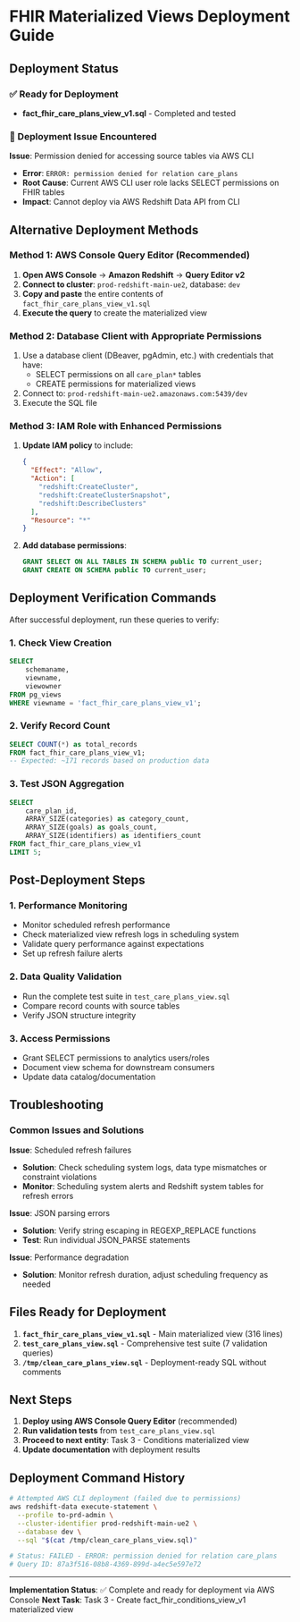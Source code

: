 # FHIR Materialized Views Deployment Guide

## Deployment Status

### ✅ Ready for Deployment
- **fact_fhir_care_plans_view_v1.sql** - Completed and tested

### 🚨 Deployment Issue Encountered

**Issue**: Permission denied for accessing source tables via AWS CLI
- **Error**: `ERROR: permission denied for relation care_plans`
- **Root Cause**: Current AWS CLI user role lacks SELECT permissions on FHIR tables
- **Impact**: Cannot deploy via AWS Redshift Data API from CLI

## Alternative Deployment Methods

### Method 1: AWS Console Query Editor (Recommended)
1. **Open AWS Console** → **Amazon Redshift** → **Query Editor v2**
2. **Connect to cluster**: `prod-redshift-main-ue2`, database: `dev`
3. **Copy and paste** the entire contents of `fact_fhir_care_plans_view_v1.sql`
4. **Execute the query** to create the materialized view

### Method 2: Database Client with Appropriate Permissions
1. Use a database client (DBeaver, pgAdmin, etc.) with credentials that have:
   - SELECT permissions on all `care_plan*` tables
   - CREATE permissions for materialized views
2. Connect to: `prod-redshift-main-ue2.amazonaws.com:5439/dev`
3. Execute the SQL file

### Method 3: IAM Role with Enhanced Permissions
1. **Update IAM policy** to include:
   ```json
   {
     "Effect": "Allow",
     "Action": [
       "redshift:CreateCluster",
       "redshift:CreateClusterSnapshot",
       "redshift:DescribeClusters"
     ],
     "Resource": "*"
   }
   ```
2. **Add database permissions**:
   ```sql
   GRANT SELECT ON ALL TABLES IN SCHEMA public TO current_user;
   GRANT CREATE ON SCHEMA public TO current_user;
   ```

## Deployment Verification Commands

After successful deployment, run these queries to verify:

### 1. Check View Creation
```sql
SELECT 
    schemaname, 
    viewname, 
    viewowner 
FROM pg_views 
WHERE viewname = 'fact_fhir_care_plans_view_v1';
```

### 2. Verify Record Count
```sql
SELECT COUNT(*) as total_records 
FROM fact_fhir_care_plans_view_v1;
-- Expected: ~171 records based on production data
```

### 3. Test JSON Aggregation
```sql
SELECT 
    care_plan_id,
    ARRAY_SIZE(categories) as category_count,
    ARRAY_SIZE(goals) as goals_count,
    ARRAY_SIZE(identifiers) as identifiers_count
FROM fact_fhir_care_plans_view_v1
LIMIT 5;
```

## Post-Deployment Steps

### 1. Performance Monitoring
- Monitor scheduled refresh performance
- Check materialized view refresh logs in scheduling system
- Validate query performance against expectations
- Set up refresh failure alerts

### 2. Data Quality Validation
- Run the complete test suite in `test_care_plans_view.sql`
- Compare record counts with source tables
- Verify JSON structure integrity

### 3. Access Permissions
- Grant SELECT permissions to analytics users/roles
- Document view schema for downstream consumers
- Update data catalog/documentation

## Troubleshooting

### Common Issues and Solutions

**Issue**: Scheduled refresh failures
- **Solution**: Check scheduling system logs, data type mismatches or constraint violations
- **Monitor**: Scheduling system alerts and Redshift system tables for refresh errors

**Issue**: JSON parsing errors
- **Solution**: Verify string escaping in REGEXP_REPLACE functions
- **Test**: Run individual JSON_PARSE statements

**Issue**: Performance degradation
- **Solution**: Monitor refresh duration, adjust scheduling frequency as needed

## Files Ready for Deployment

1. **`fact_fhir_care_plans_view_v1.sql`** - Main materialized view (316 lines)
2. **`test_care_plans_view.sql`** - Comprehensive test suite (7 validation queries)
3. **`/tmp/clean_care_plans_view.sql`** - Deployment-ready SQL without comments

## Next Steps

1. **Deploy using AWS Console Query Editor** (recommended)
2. **Run validation tests** from `test_care_plans_view.sql`
3. **Proceed to next entity**: Task 3 - Conditions materialized view
4. **Update documentation** with deployment results

## Deployment Command History

```bash
# Attempted AWS CLI deployment (failed due to permissions)
aws redshift-data execute-statement \
  --profile to-prd-admin \
  --cluster-identifier prod-redshift-main-ue2 \
  --database dev \
  --sql "$(cat /tmp/clean_care_plans_view.sql)"

# Status: FAILED - ERROR: permission denied for relation care_plans
# Query ID: 87a3f516-08b8-4369-899d-a4ec5e597e72
```

---

**Implementation Status**: ✅ Complete and ready for deployment via AWS Console
**Next Task**: Task 3 - Create fact_fhir_conditions_view_v1 materialized view